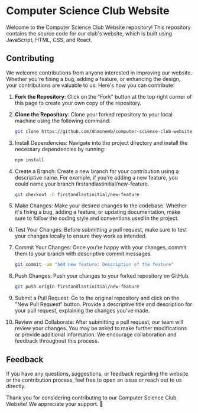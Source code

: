 # Computer Science Club Website

Welcome to the Computer Science Club Website repository! This repository contains the source code for our club's website, which is built using JavaScript, HTML, CSS, and React.

## Contributing

We welcome contributions from anyone interested in improving our website. Whether you're fixing a bug, adding a feature, or enhancing the design, your contributions are valuable to us. Here's how you can contribute:

1. **Fork the Repository**: Click on the "Fork" button at the top right corner of this page to create your own copy of the repository.

2. **Clone the Repository**: Clone your forked repository to your local machine using the following command:
   ```bash
   git clone https://github.com/Ahmonemb/computer-science-club-website.git
3. Install Dependencies: Navigate into the project directory and install the necessary dependencies by running:
   ```bash
   npm install
4. Create a Branch: Create a new branch for your contribution using a descriptive name. For example, if you're adding a new feature, you could name your branch firstandlastinitial/new-feature.
   ```bash
   git checkout -b firstandlastinitial/new-feature
5. Make Changes: Make your desired changes to the codebase. Whether it's fixing a bug, adding a feature, or updating documentation, make sure to follow the coding style and conventions used in the project.
6. Test Your Changes: Before submitting a pull request, make sure to test your changes locally to ensure they work as intended.
7. Commit Your Changes: Once you're happy with your changes, commit them to your branch with descriptive commit messages.
   ```bash
   git commit -am "Add new feature: Description of the feature"
8. Push Changes: Push your changes to your forked repository on GitHub.
   ```bash
   git push origin firstandlastinitial/new-feature
9. Submit a Pull Request: Go to the original repository and click on the "New Pull Request" button. Provide a descriptive title and description for your pull request, explaining the changes you've made.
10. Review and Collaborate: After submitting a pull request, our team will review your changes. You may be asked to make further modifications or provide additional information. We encourage collaboration and feedback throughout this process.

## Feedback
If you have any questions, suggestions, or feedback regarding the website or the contribution process, feel free to open an issue or reach out to us directly.

Thank you for considering contributing to our Computer Science Club Website! We appreciate your support. 🚀
